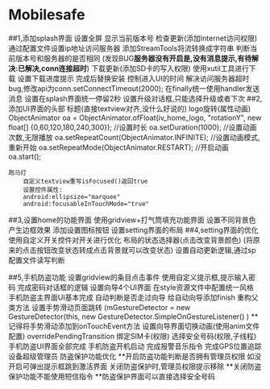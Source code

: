 # Mobilesafe
##1,添加splash界面
	设置全屏
	显示当前版本号
	检查更新(添加Internet访问权限)
		通过配置文件设置ip地址访问服务器
		添加StreamTools将流转换成字符串
		判断当前版本号和服务器的是否相同
		(发现BUG**服务器没有开启是,没有消息提示,有待解决:已解决,conn连接超时**)
	下载更新(添加SD卡的写入权限)
		使用xutil工具进行下载
		设置下载进度提示
		完成后替换安装
	控制进入UI的时间
		解决访问服务器超时bug,修改api为conn.setConnectTimeout(2000);
		在finally统一使用handler发送消息
		设置在splash界面统一停留2秒
		设置升级对话框,只能选择升级或者下次
##2,添加UI界面的头部
	标题(直接textview对齐,没什么好说的)
	logo旋转(属性动画)
		ObjectAnimator oa = ObjectAnimator.ofFloat(iv_home_logo, "rotationY",
				new float[] {0,60,120,180,240,300});
		//设置时长 
		oa.setDuration(1000);
		//设置动画次数,无限播放
		oa.setRepeatCount(ObjectAnimator.INFINITE);
		//设置动画模式,重新开始
		oa.setRepeatMode(ObjectAnimator.RESTART);
		//开启动画
		oa.start();
		
	跑马灯
		自定义textview重写isFocused()返回true
		设置控件属性:
		android:ellipsize="marquee"
        android:focusableInTouchMode="true"
			
##3,设置home的功能界面
	使用gridview+打气筒填充功能界面
	设置不同背景色产生边框效果
	添加设置图标按钮
	设置setting界面的布局
##4,setting界面的优化
	使用自定义开关控件对开关进行优化
	布局的状态选择器(点击改变背景颜色)
		(将原来的点击按钮改变状态转成点击背景就可以改变状态)
	设置自动更新逻辑,通过sp配置文件读写判断
	
##5,手机防盗功能
	设置gridview的条目点击事件
	使用自定义提示框,提示输入密码
	完成密码对话框的逻辑
	设置向导4个UI界面
		在style资源文件中配置统一风格
		手机防盗主界面UI基本完成
		自动判断是否走过向导
		给自动向导添加finish
	重构父类方法
	设置手势滑动页面跳转
		(mGestureDetector = new GestureDetector(this,
				new GestureDetector.SimpleOnGestureListener() )
		**记得将手势滑动添加到onTouchEvent方法
	设置向导界面切换动画(使用anim文件配置)
		overridePendingTransition
	绑定SIM卡(权限)
	选择安全号码(权限,子线程)
	手机防盗UI界面全部完成
	手机防盗开机启动
	完成报警音乐指令
	完成GPS位置追踪
	设备超级管理员
	防盗保护功能优化
		**开启防盗功能判断是否拥有管理员权限
			如没开启可弹出提示框跳到激活界面
			关闭防盗保护时,管理员权限提示移除
		**关闭防盗保护功能不能使用短信指令
		**防盗保护界面可以直接选择安全号码















